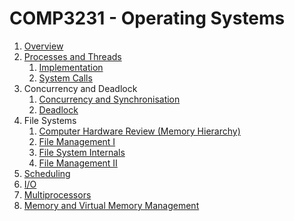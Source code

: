 # COMP3231 - Operating Systems

1. [Overview](https://github.com/hillaryychan/COMP3231/blob/master/notes/01_Overview.md)
2. [Processes and Threads](https://github.com/hillaryychan/COMP3231/blob/master/notes/02_Processes-and-Threads.md)
    1. [Implementation](https://github.com/hillaryychan/COMP3231/blob/master/notes/05_Processes-and-Threads-Impl.md)
    2. [System Calls](https://github.com/hillaryychan/COMP3231/blob/master/notes/06_System-Calls.md)
3. Concurrency and Deadlock
    1. [Concurrency and Synchronisation](https://github.com/hillaryychan/COMP3231/blob/master/notes/03_Concurrency-and-Synchronisation.md)
    2. [Deadlock](https://github.com/hillaryychan/COMP3231/blob/master/notes/04_Deadlock.md)
4. File Systems
    1. [Computer Hardware Review (Memory Hierarchy)](https://github.com/hillaryychan/COMP3231/blob/master/notes/07_Memory-Hierarchy.md)
    2. [File Management I](https://github.com/hillaryychan/COMP3231/blob/master/notes/08_File-Management.md)
    3. [File System Internals](https://github.com/hillaryychan/COMP3231/blob/master/notes/09_File-System-Internals.md)
    4. [File Management II](https://github.com/hillaryychan/COMP3231/blob/master/notes/10_File-Management-ctd.md)
5. [Scheduling]()
6. [I/O]()
7. [Multiprocessors]()
8. [Memory and Virtual Memory Management]()

